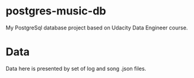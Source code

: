 # postgres-music-db
My PostgreSql database project based on Udacity Data Engineer course.

# Data
Data here is presented by set of log and song .json files.
